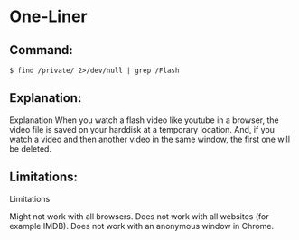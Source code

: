 # One-Liner

## Command:
```
$ find /private/ 2>/dev/null | grep /Flash
```

## Explanation:
Explanation
When you watch a flash video like youtube in a browser, the video file is saved on your harddisk at a temporary location. And, if you watch a video and then another video in the same window, the first one will be deleted.

## Limitations:
Limitations

Might not work with all browsers. 
Does not work with all websites (for example IMDB).
Does not work with an anonymous window in Chrome.

